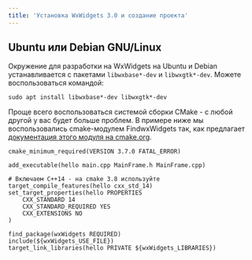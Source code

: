 ```yaml
---
title: 'Установка WxWidgets 3.0 и создание проекта'
---
```


## Ubuntu или Debian GNU/Linux

Окружение для разработки на WxWidgets на Ubuntu и Debian устанавливается с пакетами `libwxbase*-dev` и `libwxgtk*-dev`. Можете воспользоваться командой:

```
sudo apt install libwxbase*-dev libwxgtk*-dev
```

Проще всего воспользоваться системой сборки CMake - с любой другой у вас будет больше проблем. В примере ниже мы воспользовались cmake-модулем FindwxWidgets так, как предлагает [документация этого модуля на cmake.org](https://cmake.org/cmake/help/v3.0/module/FindwxWidgets.html).

```
cmake_minimum_required(VERSION 3.7.0 FATAL_ERROR)

add_executable(hello main.cpp MainFrame.h MainFrame.cpp)

# Включаем C++14 - на cmake 3.8 используйте target_compile_features(hello cxx_std_14)
set_target_properties(hello PROPERTIES
    CXX_STANDARD 14
    CXX_STANDARD_REQUIRED YES
    CXX_EXTENSIONS NO
)

find_package(wxWidgets REQUIRED)
include(${wxWidgets_USE_FILE})
target_link_libraries(hello PRIVATE ${wxWidgets_LIBRARIES})
```
